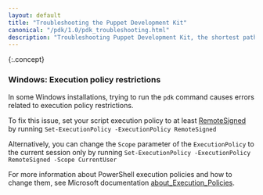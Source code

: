 ```yaml
---
layout: default
title: "Troubleshooting the Puppet Development Kit"
canonical: "/pdk/1.0/pdk_troubleshooting.html"
description: "Troubleshooting Puppet Development Kit, the shortest path to developing better Puppet code."
---
```



{:.concept}
### Windows: Execution policy restrictions

In some Windows installations, trying to run the `pdk` command causes errors related to execution policy restrictions.

To fix this issue, set your script execution policy to at least [RemoteSigned](https://msdn.microsoft.com/en-us/powershell/reference/5.1/microsoft.powershell.security/set-executionpolicy) by running `Set-ExecutionPolicy -ExecutionPolicy RemoteSigned`

Alternatively, you can change the `Scope` parameter of the `ExecutionPolicy` to the current session only by running `Set-ExecutionPolicy -ExecutionPolicy RemoteSigned -Scope CurrentUser`

For more information about PowerShell execution policies and how to change them, see Microsoft documentation [about_Execution_Policies](http://go.microsoft.com/fwlink/?LinkID=135170).
